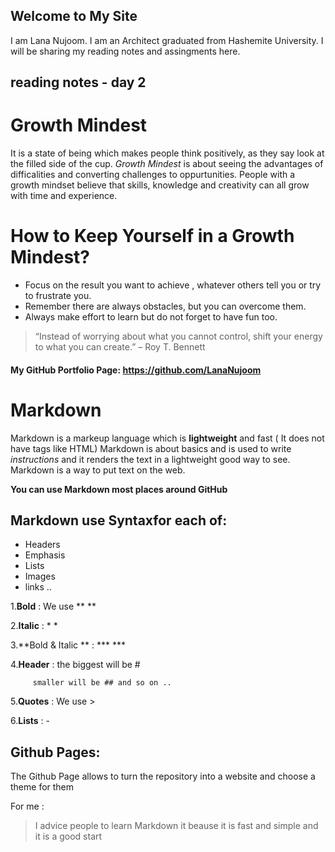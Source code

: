 ## Welcome to My Site
I am Lana Nujoom. I am an Architect graduated from Hashemite University. I will be sharing my reading notes and assingments here.
## reading notes - day 2
# Growth Mindest 
It is a state of being which makes people think positively, as they say look at the filled side of the cup.
*Growth Mindest* is about seeing the advantages of difficalities and converting challenges to oppurtunities. 
People with a growth mindset believe that skills, knowledge and creativity can all grow with time and experience.
# How to Keep Yourself in a Growth Mindest?
- Focus on the result you want to achieve , whatever others tell you or try to frustrate you.
- Remember there are always obstacles, but you can overcome them.
- Always make effort to learn but do not forget to have fun too.

> “Instead of worrying about what you cannot control, shift your energy to what you can create.” – Roy T. Bennett

#### My GitHub Portfolio Page: https://github.com/LanaNujoom









# Markdown 
Markdown is a markeup language which is **lightweight** and fast ( It does not have tags like HTML)
Markdown is about basics and is used to write *instructions* and it renders the text in a lightweight good way to see. 
Markdown is a way to put text on the web.

**You can use Markdown most places around GitHub**

## Markdown use Syntaxfor each of:
- Headers
- Emphasis
- Lists
- Images
- links ..

 1.**Bold** : We use **   **
 
 2.**Italic** : *    *
 
 3.**Bold & Italic **  : ***      ***
 
 4.**Header** : the biggest will be #
 
         smaller will be ## and so on ..
         
 5.**Quotes** : We use >
 
 6.**Lists** : - 

## Github Pages:
The Github Page allows  to turn the repository into a website and choose a theme for them


For me :
> I advice people to learn Markdown it beause it is fast and simple and it is a good start

